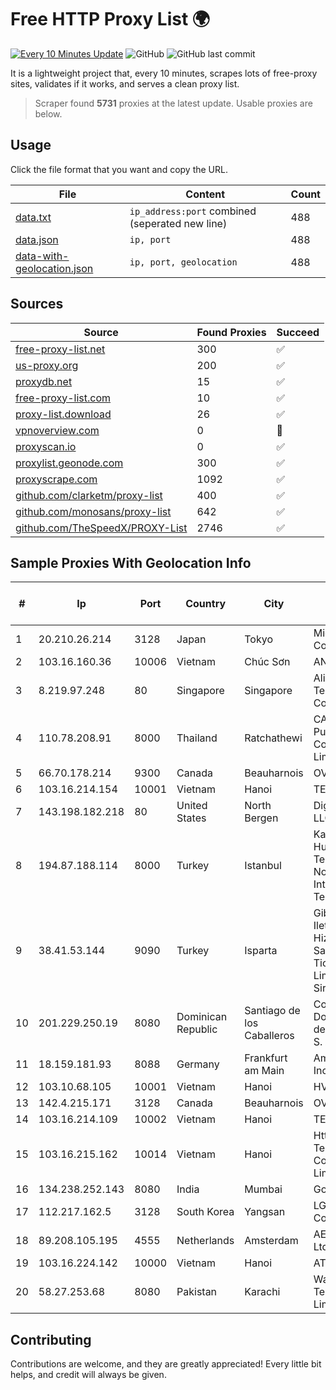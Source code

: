 
# Free HTTP Proxy List 🌍

[![Every 10 Minutes Update](https://github.com/mertguvencli/http-proxy-list/actions/workflows/main.yml/badge.svg?branch=main)](https://github.com/mertguvencli/http-proxy-list/actions/workflows/main.yml)
![GitHub](https://img.shields.io/github/license/mertguvencli/http-proxy-list)
![GitHub last commit](https://img.shields.io/github/last-commit/mertguvencli/http-proxy-list)

It is a lightweight project that, every 10 minutes, scrapes lots of free-proxy sites, validates if it works, and serves a clean proxy list.


> Scraper found **5731** proxies at the latest update. Usable proxies are below.

## Usage

Click the file format that you want and copy the URL.


|File|Content|Count|
|----|-------|-----|
|[data.txt](https://raw.githubusercontent.com/mertguvencli/http-proxy-list/main/proxy-list/data.txt)|`ip_address:port` combined (seperated new line)|488|
|[data.json](https://raw.githubusercontent.com/mertguvencli/http-proxy-list/main/proxy-list/data.json)|`ip, port`|488|
|[data-with-geolocation.json](https://raw.githubusercontent.com/mertguvencli/http-proxy-list/main/proxy-list/data-with-geolocation.json)|`ip, port, geolocation`|488|

## Sources

|Source|Found Proxies|Succeed|
|------|-------------|-------|
|[free-proxy-list.net](https://free-proxy-list.net)|300|✅|
|[us-proxy.org](https://www.us-proxy.org)|200|✅|
|[proxydb.net](http://proxydb.net)|15|✅|
|[free-proxy-list.com](https://free-proxy-list.com/?page=&port=&type%5B%5D=http&type%5B%5D=https&up_time=0&search=Search)|10|✅|
|[proxy-list.download](https://www.proxy-list.download/HTTP)|26|✅|
|[vpnoverview.com](https://vpnoverview.com/privacy/anonymous-browsing/free-proxy-servers)|0|🚫|
|[proxyscan.io](https://www.proxyscan.io)|0|✅|
|[proxylist.geonode.com](https://proxylist.geonode.com/api/proxy-list?limit=300&page=1&sort_by=lastChecked&sort_type=desc&protocols=http,https)|300|✅|
|[proxyscrape.com](https://api.proxyscrape.com/v2/?request=displayproxies&protocol=http&timeout=10000&country=all&ssl=all&anonymity=all)|1092|✅|
|[github.com/clarketm/proxy-list](https://raw.githubusercontent.com/clarketm/proxy-list/master/proxy-list-raw.txt)|400|✅|
|[github.com/monosans/proxy-list](https://raw.githubusercontent.com/monosans/proxy-list/main/proxies/http.txt)|642|✅|
|[github.com/TheSpeedX/PROXY-List](https://raw.githubusercontent.com/TheSpeedX/PROXY-List/master/http.txt)|2746|✅|


## Sample Proxies With Geolocation Info

|#|Ip|Port|Country|City|Internet Service Provider|
|-|--|----|-------|----|-------------------------|
|1|20.210.26.214|3128|Japan|Tokyo|Microsoft Corporation|
|2|103.16.160.36|10006|Vietnam|Chúc Sơn|ANH|
|3|8.219.97.248|80|Singapore|Singapore|Alibaba (US) Technology Co., Ltd.|
|4|110.78.208.91|8000|Thailand|Ratchathewi|CAT Telecom Public Company Limited|
|5|66.70.178.214|9300|Canada|Beauharnois|OVH SAS|
|6|103.16.214.154|10001|Vietnam|Hanoi|TEK|
|7|143.198.182.218|80|United States|North Bergen|DigitalOcean, LLC|
|8|194.87.188.114|8000|Turkey|Istanbul|Kadir Huseyin Tezcan Nosspeed Internet Teknolojileri|
|9|38.41.53.144|9090|Turkey|Isparta|Gibirnet Iletisim Hizmetleri Sanayi VE Ticaret Limited Sirketi|
|10|201.229.250.19|8080|Dominican Republic|Santiago de los Caballeros|Compañía Dominicana de Teléfonos S. A.|
|11|18.159.181.93|8088|Germany|Frankfurt am Main|Amazon.com, Inc.|
|12|103.10.68.105|10001|Vietnam|Hanoi|HVC|
|13|142.4.215.171|3128|Canada|Beauharnois|OVH SAS|
|14|103.16.214.109|10002|Vietnam|Hanoi|TEK|
|15|103.16.215.162|10014|Vietnam|Hanoi|Httvserver Technology Company Limited|
|16|134.238.252.143|8080|India|Mumbai|Google LLC|
|17|112.217.162.5|3128|South Korea|Yangsan|LG DACOM Corporation|
|18|89.208.105.195|4555|Netherlands|Amsterdam|AEZA GROUP Ltd|
|19|103.16.224.142|10000|Vietnam|Hanoi|ATH|
|20|58.27.253.68|8080|Pakistan|Karachi|Wateen Telecom Limited|



## Contributing

Contributions are welcome, and they are greatly appreciated! Every
little bit helps, and credit will always be given.

